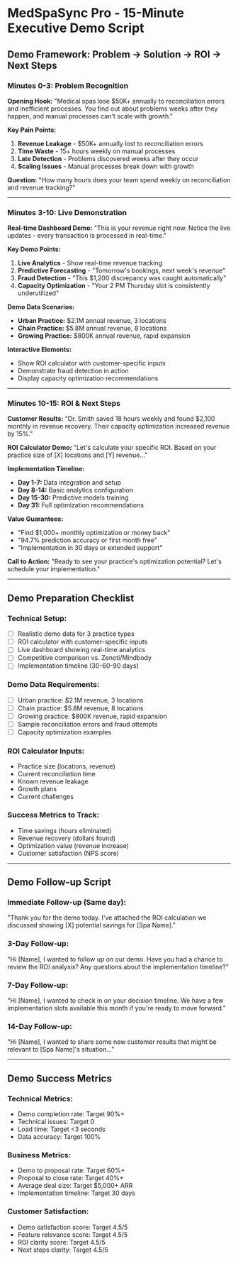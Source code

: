 # MedSpaSync Pro - 15-Minute Executive Demo Script

## Demo Framework: Problem → Solution → ROI → Next Steps

### **Minutes 0-3: Problem Recognition**

**Opening Hook:**
"Medical spas lose $50K+ annually to reconciliation errors and inefficient processes. You find out about problems weeks after they happen, and manual processes can't scale with growth."

**Key Pain Points:**
1. **Revenue Leakage** - $50K+ annually lost to reconciliation errors
2. **Time Waste** - 15+ hours weekly on manual processes
3. **Late Detection** - Problems discovered weeks after they occur
4. **Scaling Issues** - Manual processes break down with growth

**Question:** "How many hours does your team spend weekly on reconciliation and revenue tracking?"

---

### **Minutes 3-10: Live Demonstration**

**Real-time Dashboard Demo:**
"This is your revenue right now. Notice the live updates - every transaction is processed in real-time."

**Key Demo Points:**
1. **Live Analytics** - Show real-time revenue tracking
2. **Predictive Forecasting** - "Tomorrow's bookings, next week's revenue"
3. **Fraud Detection** - "This $1,200 discrepancy was caught automatically"
4. **Capacity Optimization** - "Your 2 PM Thursday slot is consistently underutilized"

**Demo Data Scenarios:**
- **Urban Practice:** $2.1M annual revenue, 3 locations
- **Chain Practice:** $5.8M annual revenue, 8 locations  
- **Growing Practice:** $800K annual revenue, rapid expansion

**Interactive Elements:**
- Show ROI calculator with customer-specific inputs
- Demonstrate fraud detection in action
- Display capacity optimization recommendations

---

### **Minutes 10-15: ROI & Next Steps**

**Customer Results:**
"Dr. Smith saved 18 hours weekly and found $2,100 monthly in revenue recovery. Their capacity optimization increased revenue by 15%."

**ROI Calculator Demo:**
"Let's calculate your specific ROI. Based on your practice size of [X] locations and [Y] revenue..."

**Implementation Timeline:**
- **Day 1-7:** Data integration and setup
- **Day 8-14:** Basic analytics configuration
- **Day 15-30:** Predictive models training
- **Day 31:** Full optimization recommendations

**Value Guarantees:**
- "Find $1,000+ monthly optimization or money back"
- "94.7% prediction accuracy or first month free"
- "Implementation in 30 days or extended support"

**Call to Action:**
"Ready to see your practice's optimization potential? Let's schedule your implementation."

---

## Demo Preparation Checklist

### **Technical Setup:**
- [ ] Realistic demo data for 3 practice types
- [ ] ROI calculator with customer-specific inputs
- [ ] Live dashboard showing real-time analytics
- [ ] Competitive comparison vs. Zenoti/Mindbody
- [ ] Implementation timeline (30-60-90 days)

### **Demo Data Requirements:**
- [ ] Urban practice: $2.1M revenue, 3 locations
- [ ] Chain practice: $5.8M revenue, 8 locations
- [ ] Growing practice: $800K revenue, rapid expansion
- [ ] Sample reconciliation errors and fraud attempts
- [ ] Capacity optimization examples

### **ROI Calculator Inputs:**
- Practice size (locations, revenue)
- Current reconciliation time
- Known revenue leakage
- Growth plans
- Current challenges

### **Success Metrics to Track:**
- Time savings (hours eliminated)
- Revenue recovery (dollars found)
- Optimization value (revenue increase)
- Customer satisfaction (NPS score)

---

## Demo Follow-up Script

### **Immediate Follow-up (Same day):**
"Thank you for the demo today. I've attached the ROI calculation we discussed showing [X] potential savings for [Spa Name]."

### **3-Day Follow-up:**
"Hi [Name], I wanted to follow up on our demo. Have you had a chance to review the ROI analysis? Any questions about the implementation timeline?"

### **7-Day Follow-up:**
"Hi [Name], I wanted to check in on your decision timeline. We have a few implementation slots available this month if you're ready to move forward."

### **14-Day Follow-up:**
"Hi [Name], I wanted to share some new customer results that might be relevant to [Spa Name]'s situation..."

---

## Demo Success Metrics

### **Technical Metrics:**
- Demo completion rate: Target 90%+
- Technical issues: Target 0
- Load time: Target <3 seconds
- Data accuracy: Target 100%

### **Business Metrics:**
- Demo to proposal rate: Target 60%+
- Proposal to close rate: Target 40%+
- Average deal size: Target $5,000+ ARR
- Implementation timeline: Target 30 days

### **Customer Satisfaction:**
- Demo satisfaction score: Target 4.5/5
- Feature relevance score: Target 4.5/5
- ROI clarity score: Target 4.5/5
- Next steps clarity: Target 4.5/5 
